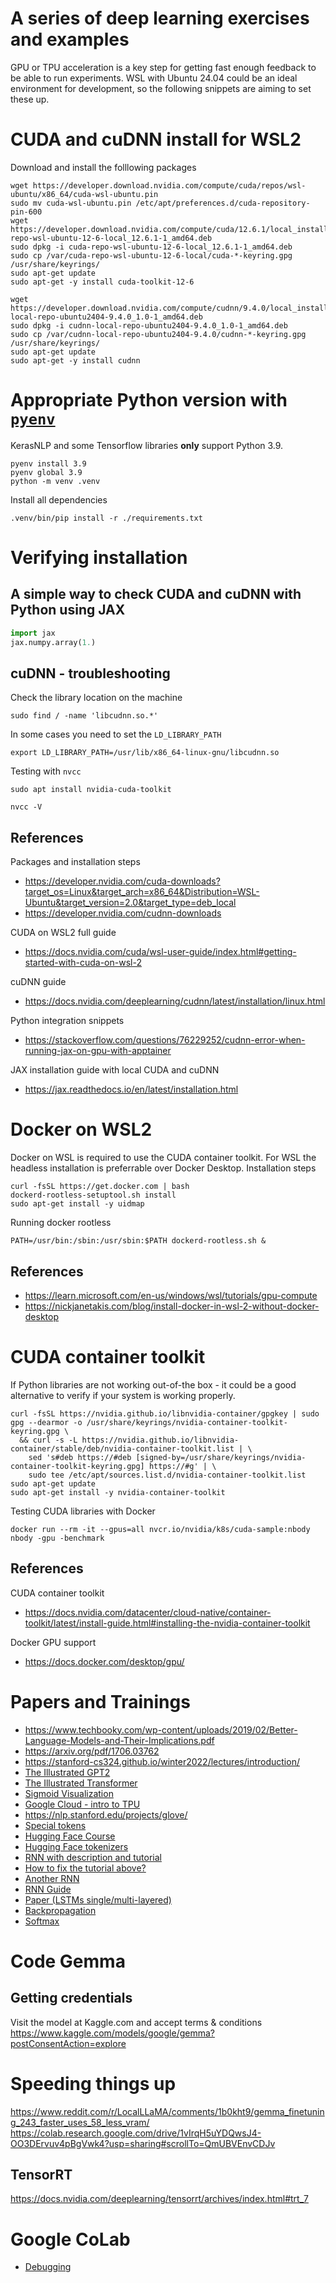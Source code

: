 # A series of deep learning exercises and examples
GPU or TPU acceleration is a key step for getting fast enough feedback to be able to run experiments.
WSL with Ubuntu 24.04 could be an ideal environment for development, so the following snippets are aiming to set these up.

# CUDA and cuDNN install for WSL2
Download and install the folllowing packages
```shell
wget https://developer.download.nvidia.com/compute/cuda/repos/wsl-ubuntu/x86_64/cuda-wsl-ubuntu.pin
sudo mv cuda-wsl-ubuntu.pin /etc/apt/preferences.d/cuda-repository-pin-600
wget https://developer.download.nvidia.com/compute/cuda/12.6.1/local_installers/cuda-repo-wsl-ubuntu-12-6-local_12.6.1-1_amd64.deb
sudo dpkg -i cuda-repo-wsl-ubuntu-12-6-local_12.6.1-1_amd64.deb
sudo cp /var/cuda-repo-wsl-ubuntu-12-6-local/cuda-*-keyring.gpg /usr/share/keyrings/
sudo apt-get update
sudo apt-get -y install cuda-toolkit-12-6
```

```shell
wget https://developer.download.nvidia.com/compute/cudnn/9.4.0/local_installers/cudnn-local-repo-ubuntu2404-9.4.0_1.0-1_amd64.deb
sudo dpkg -i cudnn-local-repo-ubuntu2404-9.4.0_1.0-1_amd64.deb
sudo cp /var/cudnn-local-repo-ubuntu2404-9.4.0/cudnn-*-keyring.gpg /usr/share/keyrings/
sudo apt-get update
sudo apt-get -y install cudnn
```

# Appropriate Python version with [`pyenv`](https://github.com/pyenv/pyenv)
KerasNLP and some Tensorflow libraries **only** support Python 3.9.
```shell
pyenv install 3.9
pyenv global 3.9
python -m venv .venv
```

Install all dependencies
```shell
.venv/bin/pip install -r ./requirements.txt
```

# Verifying installation
## A simple way to check CUDA and cuDNN with Python using JAX
```python
import jax
jax.numpy.array(1.)
```

## cuDNN - troubleshooting
Check the library location on the machine
```shell
sudo find / -name 'libcudnn.so.*'
```

In some cases you need to set the `LD_LIBRARY_PATH`
```shell
export LD_LIBRARY_PATH=/usr/lib/x86_64-linux-gnu/libcudnn.so
```

Testing with `nvcc`
```shell
sudo apt install nvidia-cuda-toolkit
```
```shell
nvcc -V
```

## References
Packages and installation steps
- https://developer.nvidia.com/cuda-downloads?target_os=Linux&target_arch=x86_64&Distribution=WSL-Ubuntu&target_version=2.0&target_type=deb_local
- https://developer.nvidia.com/cudnn-downloads

CUDA on WSL2 full guide
- https://docs.nvidia.com/cuda/wsl-user-guide/index.html#getting-started-with-cuda-on-wsl-2

cuDNN guide
- https://docs.nvidia.com/deeplearning/cudnn/latest/installation/linux.html

Python integration snippets
- https://stackoverflow.com/questions/76229252/cudnn-error-when-running-jax-on-gpu-with-apptainer

JAX installation guide with local CUDA and cuDNN
- https://jax.readthedocs.io/en/latest/installation.html

# Docker on WSL2
Docker on WSL is required to use the CUDA container toolkit. For WSL the headless installation is preferrable over Docker Desktop.
Installation steps

```shell
curl -fsSL https://get.docker.com | bash
dockerd-rootless-setuptool.sh install
sudo apt-get install -y uidmap
```

Running docker rootless
```shell
PATH=/usr/bin:/sbin:/usr/sbin:$PATH dockerd-rootless.sh &
```

## References
- https://learn.microsoft.com/en-us/windows/wsl/tutorials/gpu-compute
- https://nickjanetakis.com/blog/install-docker-in-wsl-2-without-docker-desktop

# CUDA container toolkit
If Python libraries are not working out-of-the box - it could be a good alternative to verify if your system is working properly.
```shell
curl -fsSL https://nvidia.github.io/libnvidia-container/gpgkey | sudo gpg --dearmor -o /usr/share/keyrings/nvidia-container-toolkit-keyring.gpg \
  && curl -s -L https://nvidia.github.io/libnvidia-container/stable/deb/nvidia-container-toolkit.list | \
    sed 's#deb https://#deb [signed-by=/usr/share/keyrings/nvidia-container-toolkit-keyring.gpg] https://#g' | \
    sudo tee /etc/apt/sources.list.d/nvidia-container-toolkit.list
sudo apt-get update
sudo apt-get install -y nvidia-container-toolkit
```

Testing CUDA libraries with Docker
```shell
docker run --rm -it --gpus=all nvcr.io/nvidia/k8s/cuda-sample:nbody nbody -gpu -benchmark
```

## References
CUDA container toolkit
- https://docs.nvidia.com/datacenter/cloud-native/container-toolkit/latest/install-guide.html#installing-the-nvidia-container-toolkit

Docker GPU support
- https://docs.docker.com/desktop/gpu/

# Papers and Trainings
- https://www.techbooky.com/wp-content/uploads/2019/02/Better-Language-Models-and-Their-Implications.pdf
- https://arxiv.org/pdf/1706.03762
- https://stanford-cs324.github.io/winter2022/lectures/introduction/
- [The Illustrated GPT2](https://jalammar.github.io/illustrated-gpt2/)
- [The Illustrated Transformer](https://jalammar.github.io/illustrated-transformer/)
- [Sigmoid Visualization](https://jalammar.github.io/feedforward-neural-networks-visual-interactive/#sigmoid-visualization)
- [Google Cloud - intro to TPU](https://cloud.google.com/tpu/docs/intro-to-tpu)
- https://nlp.stanford.edu/projects/glove/
- [Special tokens](https://medium.com/@alexkubiesa/special-tokens-in-tensorflow-3c7718dcb0ef)
- [Hugging Face Course](https://huggingface.co/learn/nlp-course/chapter1/1)
- [Hugging Face tokenizers](https://github.com/huggingface/tokenizers)
- [RNN with description and tutorial](https://www.tensorflow.org/text/tutorials/text_generation)
- [How to fix the tutorial above?](https://github.com/tensorflow/text/issues/1268)
- [Another RNN](https://github.com/trekhleb/machine-learning-experiments/blob/master/experiments/text_generation_shakespeare_rnn/text_generation_shakespeare_rnn.ipynb)
- [RNN Guide](https://karpathy.github.io/2015/05/21/rnn-effectiveness/)
- [Paper (LSTMs single/multi-layered)](https://pdf.sciencedirectassets.com/280203/1-s2.0-S1877050918X0012X/1-s2.0-S187705091831439X/main.pdf)
- [Backpropagation](https://www.youtube.com/watch?v=Ilg3gGewQ5U)
- [Softmax](https://www.singlestore.com/blog/a-guide-to-softmax-activation-function/)

# Code Gemma
## Getting credentials
Visit the model at Kaggle.com and accept terms & conditions
https://www.kaggle.com/models/google/gemma?postConsentAction=explore

# Speeding things up
https://www.reddit.com/r/LocalLLaMA/comments/1b0kht9/gemma_finetuning_243_faster_uses_58_less_vram/
https://colab.research.google.com/drive/1vIrqH5uYDQwsJ4-OO3DErvuv4pBgVwk4?usp=sharing#scrollTo=QmUBVEnvCDJv

## TensorRT
https://docs.nvidia.com/deeplearning/tensorrt/archives/index.html#trt_7


# Google CoLab
- [Debugging](https://zohaib.me/debugging-in-google-collab-notebook/)